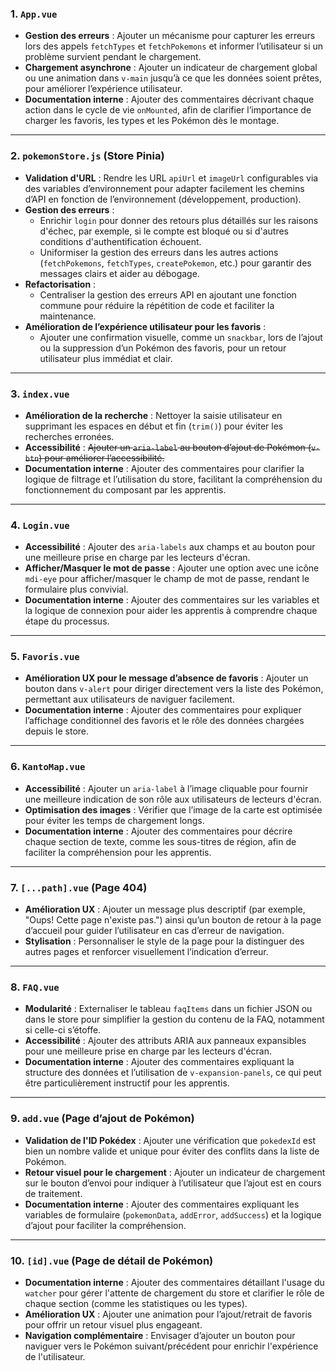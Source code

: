 ### 1. `App.vue`

- **Gestion des erreurs** : Ajouter un mécanisme pour capturer les erreurs lors des appels `fetchTypes` et `fetchPokemons` et informer l’utilisateur si un problème survient pendant le chargement.
- **Chargement asynchrone** : Ajouter un indicateur de chargement global ou une animation dans `v-main` jusqu’à ce que les données soient prêtes, pour améliorer l’expérience utilisateur.
- **Documentation interne** : Ajouter des commentaires décrivant chaque action dans le cycle de vie `onMounted`, afin de clarifier l’importance de charger les favoris, les types et les Pokémon dès le montage.

---

### 2. `pokemonStore.js` (Store Pinia)

- **Validation d'URL** : Rendre les URL `apiUrl` et `imageUrl` configurables via des variables d’environnement pour adapter facilement les chemins d’API en fonction de l’environnement (développement, production).
- **Gestion des erreurs** :
    - Enrichir `login` pour donner des retours plus détaillés sur les raisons d'échec, par exemple, si le compte est bloqué ou si d'autres conditions d'authentification échouent.
    - Uniformiser la gestion des erreurs dans les autres actions (`fetchPokemons`, `fetchTypes`, `createPokemon`, etc.) pour garantir des messages clairs et aider au débogage.
- **Refactorisation** :
    - Centraliser la gestion des erreurs API en ajoutant une fonction commune pour réduire la répétition de code et faciliter la maintenance.
- **Amélioration de l’expérience utilisateur pour les favoris** :
    - Ajouter une confirmation visuelle, comme un `snackbar`, lors de l’ajout ou la suppression d’un Pokémon des favoris, pour un retour utilisateur plus immédiat et clair.

---

### 3. `index.vue`

- **Amélioration de la recherche** : Nettoyer la saisie utilisateur en supprimant les espaces en début et fin (`trim()`) pour éviter les recherches erronées.
- **Accessibilité** : ~~Ajouter un `aria-label` au bouton d’ajout de Pokémon (`v-btn`) pour améliorer l’accessibilité.~~
- **Documentation interne** : Ajouter des commentaires pour clarifier la logique de filtrage et l’utilisation du store, facilitant la compréhension du fonctionnement du composant par les apprentis.

---

### 4. `Login.vue`

- **Accessibilité** : Ajouter des `aria-labels` aux champs et au bouton pour une meilleure prise en charge par les lecteurs d'écran.
- **Afficher/Masquer le mot de passe** : Ajouter une option avec une icône `mdi-eye` pour afficher/masquer le champ de mot de passe, rendant le formulaire plus convivial.
- **Documentation interne** : Ajouter des commentaires sur les variables et la logique de connexion pour aider les apprentis à comprendre chaque étape du processus.

---

### 5. `Favoris.vue`

- **Amélioration UX pour le message d’absence de favoris** : Ajouter un bouton dans `v-alert` pour diriger directement vers la liste des Pokémon, permettant aux utilisateurs de naviguer facilement.
- **Documentation interne** : Ajouter des commentaires pour expliquer l’affichage conditionnel des favoris et le rôle des données chargées depuis le store.

---

### 6. `KantoMap.vue`

- **Accessibilité** : Ajouter un `aria-label` à l’image cliquable pour fournir une meilleure indication de son rôle aux utilisateurs de lecteurs d'écran.
- **Optimisation des images** : Vérifier que l’image de la carte est optimisée pour éviter les temps de chargement longs.
- **Documentation interne** : Ajouter des commentaires pour décrire chaque section de texte, comme les sous-titres de région, afin de faciliter la compréhension pour les apprentis.

---

### 7. `[...path].vue` (Page 404)

- **Amélioration UX** : Ajouter un message plus descriptif (par exemple, "Oups! Cette page n'existe pas.") ainsi qu’un bouton de retour à la page d’accueil pour guider l’utilisateur en cas d’erreur de navigation.
- **Stylisation** : Personnaliser le style de la page pour la distinguer des autres pages et renforcer visuellement l’indication d’erreur.

---

### 8. `FAQ.vue`

- **Modularité** : Externaliser le tableau `faqItems` dans un fichier JSON ou dans le store pour simplifier la gestion du contenu de la FAQ, notamment si celle-ci s’étoffe.
- **Accessibilité** : Ajouter des attributs ARIA aux panneaux expansibles pour une meilleure prise en charge par les lecteurs d'écran.
- **Documentation interne** : Ajouter des commentaires expliquant la structure des données et l’utilisation de `v-expansion-panels`, ce qui peut être particulièrement instructif pour les apprentis.

---

### 9. `add.vue` (Page d’ajout de Pokémon)

- **Validation de l'ID Pokédex** : Ajouter une vérification que `pokedexId` est bien un nombre valide et unique pour éviter des conflits dans la liste de Pokémon.
- **Retour visuel pour le chargement** : Ajouter un indicateur de chargement sur le bouton d’envoi pour indiquer à l’utilisateur que l’ajout est en cours de traitement.
- **Documentation interne** : Ajouter des commentaires expliquant les variables de formulaire (`pokemonData`, `addError`, `addSuccess`) et la logique d’ajout pour faciliter la compréhension.

---

### 10. `[id].vue` (Page de détail de Pokémon)

- **Documentation interne** : Ajouter des commentaires détaillant l'usage du `watcher` pour gérer l'attente de chargement du store et clarifier le rôle de chaque section (comme les statistiques ou les types).
- **Amélioration UX** : Ajouter une animation pour l’ajout/retrait de favoris pour offrir un retour visuel plus engageant.
- **Navigation complémentaire** : Envisager d’ajouter un bouton pour naviguer vers le Pokémon suivant/précédent pour enrichir l'expérience de l'utilisateur.
